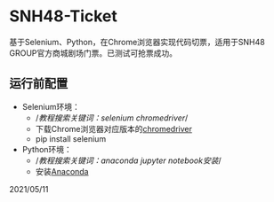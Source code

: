 # SNH48-Ticket
基于Selenium、Python，在Chrome浏览器实现代码切票，适用于SNH48 GROUP官方商城剧场门票。已测试可抢票成功。

## 运行前配置
* Selenium环境：
  * /*教程搜索关键词：selenium chromedriver*/
  * 下载Chrome浏览器对应版本的[chromedriver](http://chromedriver.storage.googleapis.com/index.html)
  * pip install selenium
* Python环境：
  * /*教程搜索关键词：anaconda jupyter notebook安装*/
  * 安装[Anaconda](https://mirrors.tuna.tsinghua.edu.cn/anaconda/archive/)

2021/05/11
